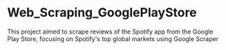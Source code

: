 # Web_Scraping_GooglePlayStore
This project aimed to scrape reviews of the Spotify app from the Google Play Store, focusing on Spotify's top global markets using Google Scraper
